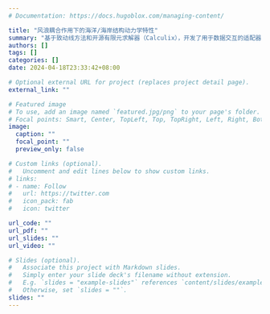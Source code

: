 ```yaml
---
# Documentation: https://docs.hugoblox.com/managing-content/

title: "风浪耦合作用下的海洋/海岸结构动力学特性"
summary: "基于致动线方法和开源有限元求解器（Calculix），开发了用于数据交互的适配器，研究了海岸及海上结构在风浪作用下的力学特性。为本项目的浮式风电机组在风浪耦合作用下的动力学特性研究提供了建模方法"
authors: []
tags: []
categories: []
date: 2024-04-18T23:33:42+08:00

# Optional external URL for project (replaces project detail page).
external_link: ""

# Featured image
# To use, add an image named `featured.jpg/png` to your page's folder.
# Focal points: Smart, Center, TopLeft, Top, TopRight, Left, Right, BottomLeft, Bottom, BottomRight.
image:
  caption: ""
  focal_point: ""
  preview_only: false

# Custom links (optional).
#   Uncomment and edit lines below to show custom links.
# links:
# - name: Follow
#   url: https://twitter.com
#   icon_pack: fab
#   icon: twitter

url_code: ""
url_pdf: ""
url_slides: ""
url_video: ""

# Slides (optional).
#   Associate this project with Markdown slides.
#   Simply enter your slide deck's filename without extension.
#   E.g. `slides = "example-slides"` references `content/slides/example-slides.md`.
#   Otherwise, set `slides = ""`.
slides: ""
---
```

